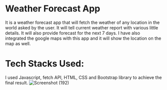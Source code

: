 # Weather Forecast App

It is a weather forecast app that will fetch the weather of any location in the world asked by the user. It will tell current weather report with various little details. It will also provide forecast for the next 7 days. I have also integrated the google maps with this app and it will show the location on the map as well.


# Tech Stacks Used:
I used Javascript, fetch API, HTML, CSS and Bootstrap library to achieve the final result.
![Screenshot (192)]("https://github.com/RahulGaurr/WeatherApp/blob/main/Screenshot%20(1929).png?raw=true")


